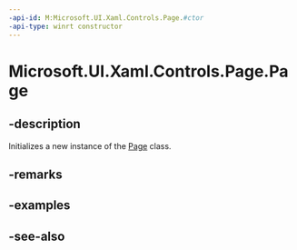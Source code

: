 ```yaml
---
-api-id: M:Microsoft.UI.Xaml.Controls.Page.#ctor
-api-type: winrt constructor
---
```


<!-- Method syntax
public Page()
-->

# Microsoft.UI.Xaml.Controls.Page.Page

## -description
Initializes a new instance of the [Page](page.md) class.

## -remarks

## -examples

## -see-also

